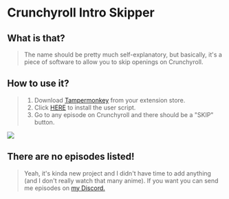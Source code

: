 # Crunchyroll Intro Skipper

## What is that?

> The name should be pretty much self-explanatory, but basically, it's a piece of software to allow you to skip openings on Crunchyroll.

## How to use it?

> 1.  Download [Tampermonkey](https://www.tampermonkey.net/) from your extension store.
> 2.  Click [HERE](https://github.com/HKGx/Crunchyroll-Skip-Intro/raw/master/Tampermonkey/main.user.js) to install the user script.
> 3.  Go to any episode on Crunchyroll and there should be a "SKIP" button.

![](https://i.imgur.com/oq4acmN.gif)

## There are no episodes listed!

> Yeah, it's kinda new project and I didn't have time to add anything (and I don't really watch that many anime).
> If you want you can send me episodes on [my Discord.](https://discord.gg/HSQyVuh)
